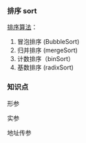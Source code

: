 ### 排序 sort

[排序算法](https://www.runoob.com/w3cnote/sort-algorithm-summary.html)：
1. 冒泡排序 (BubbleSort)
2. 归并排序 (mergeSort)
3. 计数排序（binSort）
4. 基数排序 (radixSort)

### 知识点
形参

实参

地址传参
